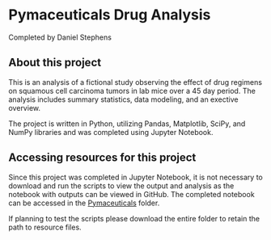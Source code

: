 # Pymaceuticals Drug Analysis
Completed by Daniel Stephens

## About this project
This is an analysis of a fictional study observing the effect of drug regimens on squamous cell carcinoma tumors in lab mice over a 45 day period. The analysis includes summary statistics, data modeling, and an exective overview. 

The project is written in Python, utilizing Pandas, Matplotlib, SciPy, and NumPy libraries and was completed using Jupyter Notebook. 

## Accessing resources for this project

Since this project was completed in Jupyter Notebook, it is not necessary to download and run the scripts to view the output and analysis as the notebook with outputs can be viewed in GitHub. The completed notebook can be accessed in the [Pymaceuticals](Pymaceuticals) folder. 

If planning to test the scripts please download the entire folder to retain the path to resource files. 
